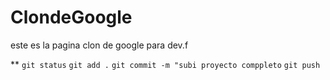 # ClondeGoogle
este es la pagina clon de google para dev.f

**
`git status`
`git add .`
`git commit -m "subi proyecto comppleto`
`git push`
